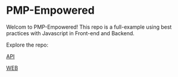 
# PMP-Empowered

Welcom to PMP-Empowered! This repo is a full-example using best practices with Javascript in Front-end and Backend. 

Explore the repo:

[API](./API/readme.md)

[WEB](./web/readme.md)
 

